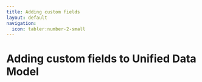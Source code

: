 ```yaml
---
title: Adding custom fields
layout: default
navigation:
  icon: tabler:number-2-small
---
```


# Adding custom fields to Unified Data Model